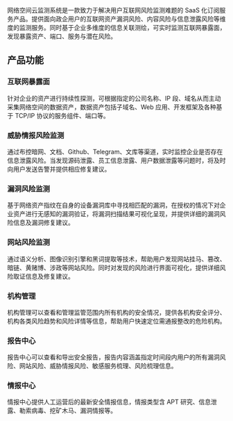 网络空间云监测系统是一款致力于解决用户互联网风险监测难题的 SaaS 化订阅服务产品。提供面向政企用户的互联网资产漏洞风险、内容风险与信息泄露风险等维度的监测服务。同时基于企业多维度的信息关联测绘，可实时监测互联网暴露面，发现暴露资产、端口、服务与潜在风险。

## 产品功能
### 互联网暴露面
针对企业的资产进行持续性探测，可根据指定的公司名称、IP 段、域名从而主动采集网络空间的数据资产，数据资产包括子域名、Web 应用、开发框架及各种基于 TCP/IP 协议的服务组件、端口等。

### 威胁情报风险监测
通过布控暗网、文档、Github、Telegram、文库等渠道，实时监控企业是否存在信息泄露风险。当发现源码泄露、员工信息泄露、用户数据泄露等问题时，将及时向用户发送告警并提供相应修复建议。

### 漏洞风险监测
基于网络资产指纹在自身的设备漏洞库中寻找相匹配的漏洞，在授权的情况下对企业资产进行无感知的漏洞验证，将漏洞扫描结果可视化呈现，并提供详细的漏洞风险信息及漏洞修复建议。

### 网站风险监测
通过语义分析、图像识别引擎和黑词提取等技术，帮助用户发现网站挂马、篡改、暗链、黄赌博、涉政等网站风险。同时对发现的风险进行界面可视化，提供详细风险取证信息及修复建议。

### 机构管理
机构管理可以查看和管理监管范围内所有机构的安全情况，提供各机构安全评分、机构各类风险趋势和风险详情等信息，帮助用户快速定位需通报整改的危险机构。

### 报告中心
报告中心可以查看和导出安全报告，报告内容涵盖指定时间段内用户的所有漏洞风险、网站风险、威胁情报风险、敏感服务梳理、风险梳理信息。

### 情报中心
情报中心提供人工运营后的最新安全情报信息，情报类型含 APT 研究、信息泄露、勒索病毒、挖矿木马、漏洞情报等。
